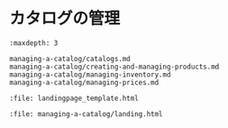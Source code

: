 # カタログの管理

```{toctree}
:maxdepth: 3

managing-a-catalog/catalogs.md
managing-a-catalog/creating-and-managing-products.md
managing-a-catalog/managing-inventory.md
managing-a-catalog/managing-prices.md
```

```{raw} html
:file: landingpage_template.html
```

```{raw} html
:file: managing-a-catalog/landing.html
```
